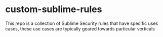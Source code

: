 # custom-sublime-rules
This repo is a collection of Sublime Security rules that have specific uses cases, these use cases are typically geared towards particular verticals
